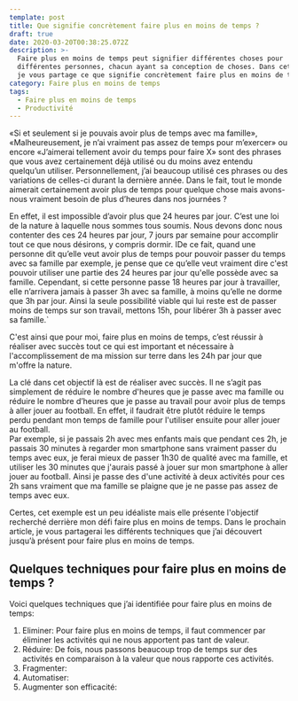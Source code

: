 ```yaml
---
template: post
title: Que signifie concrètement faire plus en moins de temps ?
draft: true
date: 2020-03-20T00:38:25.072Z
description: >-
  Faire plus en moins de temps peut signifier différentes choses pour
  différentes personnes, chacun ayant sa conception de choses. Dans cet article,
  je vous partage ce que signifie concrètement faire plus en moins de temps.
category: Faire plus en moins de temps
tags:
  - Faire plus en moins de temps
  - Productivité
---
```

«Si et seulement si je pouvais avoir plus de temps avec ma famille», «Malheureusement, je n’ai vraiment pas assez de temps pour m’exercer» ou encore «J’aimerai tellement avoir du temps pour faire X» sont des phrases que vous avez certainement déjà utilisé ou du moins avez entendu quelqu’un utiliser. Personnellement, j’ai beaucoup utilisé ces phrases ou des variations de celles-ci durant la dernière année. Dans le fait, tout le monde aimerait certainement avoir plus de temps pour quelque chose mais avons-nous vraiment besoin de plus d’heures dans nos journées ?

En effet, il est impossible d’avoir plus que 24 heures par jour. C’est une loi de la nature à laquelle nous sommes tous soumis. Nous devons donc nous contenter des ces 24 heures par jour, 7 jours par semaine pour accomplir tout ce que nous désirons, y compris dormir. IDe ce fait, quand une personne dit qu’elle veut avoir plus de temps pour pouvoir passer du temps avec sa famille par exemple, je pense que ce qu’elle veut vraiment dire c'est pouvoir utiliser une partie des 24 heures par jour qu'elle possède avec sa famille. Cependant, si cette personne passe 18 heures par jour à travailler, elle n’arrivera jamais à passer 3h avec sa famille, à moins qu’elle ne dorme que 3h par jour. Ainsi la seule possibilité viable qui lui reste est de passer moins de temps sur son travail, mettons 15h, pour libérer 3h à passer avec sa famille.` 

C'est ainsi que pour moi, faire plus en moins de temps, c’est réussir à réaliser avec succès tout ce qui est important et nécessaire à l'accomplissement de ma mission sur terre dans les 24h par jour que m'offre la nature.

La clé dans cet objectif là est de réaliser avec succès. Il ne s’agit pas simplement de réduire le nombre d'heures que je passe avec ma famille ou réduire le nombre d’heures que je passe au travail pour avoir plus de temps à aller jouer au football. En effet, il faudrait être plutôt réduire le temps perdu pendant mon temps de famille pour l'utiliser ensuite pour aller jouer au football. \
Par exemple, si je passais 2h avec mes enfants mais que pendant ces 2h, je passais 30 minutes à regarder mon smartphone sans vraiment passer du temps avec eux, je ferai mieux de passer 1h30 de qualité avec ma famille, et utiliser les 30 minutes que j'aurais passé à jouer sur mon smartphone à aller jouer au football. Ainsi je passe des d'une activité à deux activités pour ces 2h sans vraiment que ma famille se plaigne que je ne passe pas assez de temps avec eux.

Certes, cet exemple est un peu idéaliste mais elle présente l'objectif recherché derrière mon défi faire plus en moins de temps. Dans le prochain article, je vous partagerai les différents techniques que j’ai découvert jusqu’à présent pour faire plus en moins de temps.

## Quelques techniques pour faire plus en moins de temps ?

Voici quelques techniques que j’ai identifiée pour faire plus en moins de temps:

1. Eliminer: Pour faire plus en moins de temps, il faut commencer par éliminer les activités qui ne nous apportent pas tant de valeur.
2. Réduire: De fois, nous passons beaucoup trop de temps sur des activités en comparaison à la valeur que nous rapporte ces activités.
3. Fragmenter: 
4. Automatiser:
5. Augmenter son efficacité:
